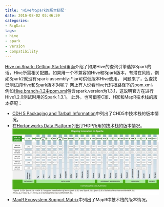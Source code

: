 ```yaml
---
title: 'Hive与Spark的版本搭配'
date: 2016-08-02 05:46:59
categories: 
- BigData
tags: 
- hive
- spark
- version
- compatibility
---
```

[ Hive on Spark: Getting Started](https://cwiki.apache.org/confluence/display/Hive/Hive+on+Spark:+Getting+Started)里面介绍了如果Hive的查询引擎选择Spark的话，Hive所需相关配置。如果用一个不兼容的Hive和Spark版本，有潜在风险，例如Spark2就没有spark-assembly-\*.jar可供低版本Hive使用。
问题来了，么查找已测试的Hive和Spark版本对呢？
网上有人说看Hive代码根路径下的pom.xml。例如[Hive branch-1.2中pom.xml](https://github.com/apache/hive/blob/branch-1.2/pom.xml)包含spark.version为1.3.1，这说明官方在进行Hive1.2.0测试时用的Spark 1.3.1。
此外，也可借鉴C家、H家和MapR技术栈的版本搭配：
- [ CDH 5 Packaging and Tarball Information](http://www.cloudera.com/documentation/enterprise/release-notes/topics/cdh_vd_cdh_package_tarball.html)中列出了CHD5中技术栈的版本情况。
- 在[Hortonworks Data Platform](http://hortonworks.com/products/data-center/hdp/)列出了HDP所用的技术栈的版本情况。![Hive与Spark的版本搭配](/images/2016/8/0026uWfMzy788n0FB0K9a.jpg)
- [MapR Ecosystem Support Matrix](http://maprdocs.mapr.com/home/InteropMatrix/r_eco_matrix.html)中列出了MapR中技术栈的版本情况。